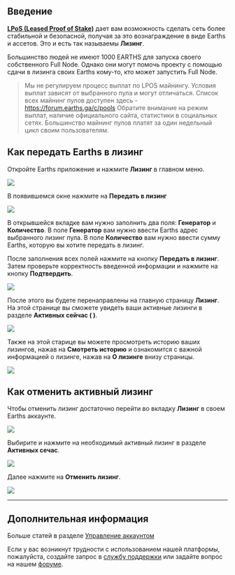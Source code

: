 ## Введение

[**LPoS \(Leased Proof of Stake\)**](https://docs.earths.ga/en/platform-features/leased-proof-of-stake-lpos.html) дает вам возможность сделать сеть более стабильной и безопасной, получая за это вознаграждение в виде Earths и ассетов. Это и есть так называемы **Лизинг**.

Большинство людей не имеют 1000 EARTHS для запуска своего собственного Full Node. Однако они могут помочь проекту с помощью сдачи в лизинга своих Earths кому-то, кто может запустить Full Node.

> Мы не регулируем процесс выплат по LPOS майнингу.
Условия выплат зависят от выбранного пула и могут отличаться. Список всех майнинг пулов доступен здесь - https://forum.earths.ga/c/pools
Обратите внимание на режим выплат, наличие официального сайта, статистики в социальных сетях. Большинство майнинг пулов платят за один недельный цикл своим пользователям.

## Как передать Earths в лизинг

Откройте Earths приложение и нажмите **Лизинг** в главном меню.

![](/earths-client/mobile-apps/_assets/earths_leasing_01.png)

В появившемся окне нажмите на **Передать в лизинг**

![](/earths-client/mobile-apps/_assets/earths_leasing_02.png)

В открывшейся вкладке вам нужно заполнить два поля: **Генератор** и **Количество**.
В поле **Генератор** вам нужно ввести Earths адрес выбранного лизинг пула.
В поле **Количество** вам нужно ввести сумму Earths, которую вы хотите передать в лизинг.

После заполнения всех полей нажмите на кнопку **Передать в лизинг**. Затем проверьте корректность введенной информации и нажмите на кнопку **Подтвердить**.

![](/earths-client/mobile-apps/_assets/earths_leasing_03.png)

После этого вы будете перенаправлены на главную страницу **Лизинг**. На этой странице вы сможете увидеть ваши активные лизинги в разделе **Активных сейчас ( )**.

![](/earths-client/mobile-apps/_assets/earths_leasing_05.png)

Также на этой старице вы можете просмотреть историю ваших лизингов, нажав на **Смотреть историю** и ознакомится с важной информацией о лизинге, нажав на **О лизинге** внизу страницы.

![](/earths-client/mobile-apps/_assets/earths_leasing_06.png)

## Как отменить активный лизинг

Чтобы отменить лизинг достаточно перейти во вкладку **Лизинг** в своем Earths аккаунте.

![](/earths-client/mobile-apps/_assets/earths_leasing_01.png)

Выбирите и нажмите на необходимый активный лизинг в разделе **Активных сечас**.

![](/earths-client/mobile-apps/_assets/earths_leasing_07.png)

Далее нажмите на **Отменить лизинг**.

![](/earths-client/mobile-apps/_assets/earths_leasing_08.png)

___

## Дополнительная информация

Больше статей в разделе [Управление аккаунтом](/earths-client/mobile-apps/iOS/account-management.md)

Если у вас возникнут трудности с использованием нашей платформы, пожалуйста, создайте запрос в [службу поддержки](https://support.earths.ga/) или задайте вопрос на нашем [форуме](https://forum.earths.ga/).
